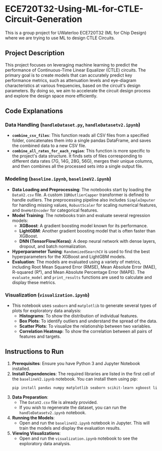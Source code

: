 # ECE720T32-Using-ML-for-CTLE-Circuit-Generation

This is a group project for UWaterloo ECE720T32 (ML for Chip Design) where we are trying to use ML to design CTLE Circuits.

## Project Description

This project focuses on leveraging machine learning to predict the performance of Continuous-Time Linear Equalizer (CTLE) circuits. The primary goal is to create models that can accurately predict key performance metrics, such as attenuation levels and eye-diagram characteristics at various frequencies, based on the circuit's design parameters. By doing so, we aim to accelerate the circuit design process and explore the design space more efficiently.

## Code Explanations

### Data Handling (`handleDataset.py`, `handleDatasetv2.ipynb`)

-   **`combine_csv_files`**: This function reads all CSV files from a specified folder, concatenates them into a single pandas DataFrame, and saves the combined data to a new CSV file.
-   **`combine_all_rates_for_each_region`**: This function is more specific to the project's data structure. It finds sets of files corresponding to different data rates (7G, 14G, 28G, 56G), merges their unique columns, and then combines all the processed sets into a single output file.

### Modeling (`baseline.ipynb`, `baselineV2.ipynb`)

-   **Data Loading and Preprocessing**: The notebooks start by loading the `DataV2.csv` file. A custom `IQROutlierCapper` transformer is defined to handle outliers. The preprocessing pipeline also includes `SimpleImputer` for handling missing values, `RobustScaler` for scaling numerical features, and `OneHotEncoder` for categorical features.
-   **Model Training**: The notebooks train and evaluate several regression models:
    -   **XGBoost**: A gradient boosting model known for its performance.
    -   **LightGBM**: Another gradient boosting model that is often faster than XGBoost.
    -   **DNN (TensorFlow/Keras)**: A deep neural network with dense layers, dropout, and batch normalization.
-   **Hyperparameter Tuning**: `RandomizedSearchCV` is used to find the best hyperparameters for the XGBoost and LightGBM models.
-   **Evaluation**: The models are evaluated using a variety of metrics, including Root Mean Squared Error (RMSE), Mean Absolute Error (MAE), R-squared (R²), and Mean Absolute Percentage Error (MAPE). The `evaluate_model` and `print_results` functions are used to calculate and display these metrics.

### Visualization (`visualization.ipynb`)

-   This notebook uses `seaborn` and `matplotlib` to generate several types of plots for exploratory data analysis:
    -   **Histograms**: To show the distribution of individual features.
    -   **Box Plots**: To identify outliers and understand the spread of the data.
    -   **Scatter Plots**: To visualize the relationship between two variables.
    -   **Correlation Heatmap**: To show the correlation between all pairs of features and targets.

## Instructions to Run

1.  **Prerequisites**: Ensure you have Python 3 and Jupyter Notebook installed.
2.  **Install Dependencies**: The required libraries are listed in the first cell of the `baselineV2.ipynb` notebook. You can install them using pip:
    ```bash
    pip install pandas numpy matplotlib seaborn scikit-learn xgboost lightgbm tensorflow scikeras joblib
    ```
3.  **Data Preparation**:
    -   The `DataV2.csv` file is already provided.
    -   If you wish to regenerate the dataset, you can run the `handleDatasetv2.ipynb` notebook.
4.  **Running the Models**:
    -   Open and run the `baselineV2.ipynb` notebook in Jupyter. This will train the models and display the evaluation results.
5.  **Viewing Visualizations**:
    -   Open and run the `visualization.ipynb` notebook to see the exploratory data analysis.
